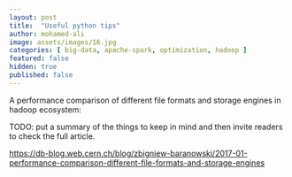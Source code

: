 ```yaml
---
layout: post
title:  "Useful python tips"
author: mohamed-ali
image: assets/images/16.jpg
categories: [ big-data, apache-spark, optimization, hadoop ]
featured: false
hidden: true
published: false
---
```


A performance comparison of different file formats and storage engines in hadoop ecosystem: 

TODO: put a summary of the things to keep in mind and then invite readers to check the full article. 

https://db-blog.web.cern.ch/blog/zbigniew-baranowski/2017-01-performance-comparison-different-file-formats-and-storage-engines
